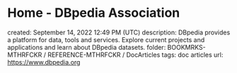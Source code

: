 # Home - DBpedia Association

created: September 14, 2022 12:49 PM (UTC)
description: DBpedia provides a platform for data, tools and services. Explore current projects and applications and learn about DBpedia datasets.
folder: BOOKMRKS-MTHRFCKR / REFERENCE-MTHRFCKR / DocArticles
tags: doc articles
url: https://www.dbpedia.org